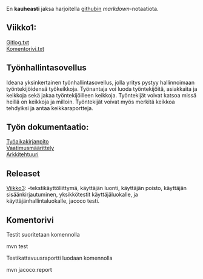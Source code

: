 En **kauheasti** jaksa harjoitella [githubin](http://github.com) *markdown*-notaatiota.

## Viikko1:     
[Gitlog.txt](https://github.com/RoniNiklas/ot-harjoitustyo/blob/master/laskarit/viikko1/gitlog.txt)    
[Komentorivi.txt](https://github.com/RoniNiklas/ot-harjoitustyo/blob/master/laskarit/viikko1/komentorivi.txt)

## Työnhallintasovellus

Ideana yksinkertainen työnhallintasovellus, jolla yritys pystyy hallinnoimaan työntekijöidensä työkeikkoja. Työnantaja voi luoda työntekijöitä, asiakkaita ja keikkoja sekä jakaa työntekijöilleen keikkoja. Työntekijät voivat katsoa missä heillä on keikkoja ja milloin. Työntekijät voivat myös merkitä keikkoa tehdyiksi ja antaa keikkaraportteja. 

## Työn dokumentaatio:     
[Työaikakirjanpito](https://github.com/RoniNiklas/ot-harjoitustyo/blob/master/dokumentaatio/tyoaikakirjanpito.MD)      
[Vaatimusmäärittely](https://github.com/RoniNiklas/ot-harjoitustyo/blob/master/dokumentaatio/vaatimusmaarittely.MD)    
[Arkkitehtuuri](https://github.com/RoniNiklas/ot-harjoitustyo/blob/master/dokumentaatio/arkkitehtuuri.md)

## Releaset
[Viikko3](https://github.com/RoniNiklas/ot-harjoitustyo/tree/master/harjoitustyo/Harjoitustyo):
    -tekstikäyttöliittymä, käyttäjän luonti, käyttäjän poisto, käyttäjän sisäänkirjautuminen, yksikkötestit käyttäjäluokalle, ja käyttäjänhallintaluokalle, jacoco testi.

## Komentorivi

Testit suoritetaan komennolla

mvn test

Testikattavuusraportti luodaan komennolla

mvn jacoco:report

